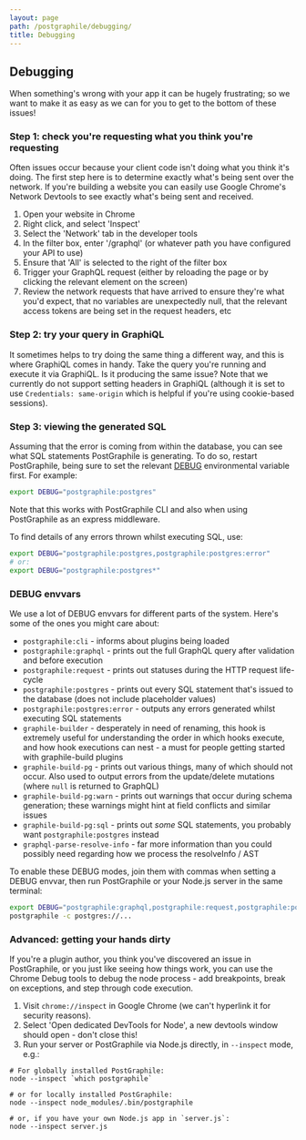 ```yaml
---
layout: page
path: /postgraphile/debugging/
title: Debugging
---
```


## Debugging

When something's wrong with your app it can be hugely frustrating; so we want to make
it as easy as we can for you to get to the bottom of these issues!


### Step 1: check you're requesting what you think you're requesting

Often issues occur because your client code isn't doing what you think it's
doing. The first step here is to determine exactly what's being sent over the
network. If you're building a website you can easily use Google Chrome's
Network Devtools to see exactly what's being sent and received.

1. Open your website in Chrome
2. Right click, and select 'Inspect'
3. Select the 'Network' tab in the developer tools
4. In the filter box, enter '/graphql' (or whatever path you have configured your API to use)
5. Ensure that 'All' is selected to the right of the filter box
6. Trigger your GraphQL request (either by reloading the page or by clicking the relevant element on the screen)
7. Review the network requests that have arrived to ensure they're what you'd expect, that no variables are unexpectedly null, that the relevant access tokens are being set in the request headers, etc

### Step 2: try your query in GraphiQL

It sometimes helps to try doing the same thing a different way, and this is
where GraphiQL comes in handy. Take the query you're running and execute it via
GraphiQL. Is it producing the same issue? Note that we currently do not support
setting headers in GraphiQL (although it is set to use `Credentials:
same-origin` which is helpful if you're using cookie-based sessions).

### Step 3: viewing the generated SQL

Assuming that the error is coming from within the database, you can see what
SQL statements PostGraphile is generating. To do so, restart PostGraphile,
being sure to set the relevant [DEBUG](https://github.com/visionmedia/debug)
environmental variable first. For example:

```bash
export DEBUG="postgraphile:postgres"
```

Note that this works with PostGraphile CLI and also when using PostGraphile as an express middleware.

To find details of any errors thrown whilst executing SQL, use:

```bash
export DEBUG="postgraphile:postgres,postgraphile:postgres:error"
# or:
export DEBUG="postgraphile:postgres*"
```


### DEBUG envvars

We use a lot of DEBUG envvars for different parts of the system. Here's some of the ones you might care about:

- `postgraphile:cli` - informs about plugins being loaded
- `postgraphile:graphql` - prints out the full GraphQL query after validation and before execution
- `postgraphile:request` - prints out statuses during the HTTP request life-cycle
- `postgraphile:postgres` - prints out every SQL statement that's issued to the database (does not include placeholder values)
- `postgraphile:postgres:error` - outputs any errors generated whilst executing SQL statements
- `graphile-builder` - desperately in need of renaming, this hook is extremely useful for understanding the order in which hooks execute, and how hook executions can nest - a must for people getting started with graphile-build plugins
- `graphile-build-pg` - prints out various things, many of which should not occur. Also used to output errors from the update/delete mutations (where `null` is returned to GraphQL)
- `graphile-build-pg:warn` - prints out warnings that occur during schema generation; these warnings might hint at field conflicts and similar issues
- `graphile-build-pg:sql` - prints out _some_ SQL statements, you probably want `postgraphile:postgres` instead
- `graphql-parse-resolve-info` - far more information than you could possibly need regarding how we process the resolveInfo / AST

To enable these DEBUG modes, join them with commas when setting a DEBUG envvar, then run PostGraphile or your Node.js server in the same terminal:

```bash
export DEBUG="postgraphile:graphql,postgraphile:request,postgraphile:postgres*"
postgraphile -c postgres://...
```

### Advanced: getting your hands dirty

If you're a plugin author, you think you've discovered an issue in
PostGraphile, or you just like seeing how things work, you can use the Chrome
Debug tools to debug the node process - add breakpoints, break on exceptions,
and step through code execution.

1. Visit `chrome://inspect` in Google Chrome (we can't hyperlink it for security reasons).
2. Select 'Open dedicated DevTools for Node', a new devtools window should open - don't close this!
3. Run your server or PostGraphile via Node.js directly, in `--inspect` mode, e.g.:

```
# For globally installed PostGraphile:
node --inspect `which postgraphile`

# or for locally installed PostGraphile:
node --inspect node_modules/.bin/postgraphile

# or, if you have your own Node.js app in `server.js`:
node --inspect server.js
```
